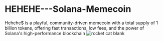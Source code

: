 # HEHEHE---Solana-Memecoin
Hehehe$ is a playful, community-driven memecoin with a total supply of 1 billion tokens, offering fast transactions, low fees, and the power of Solana's high-performance blockchain
![rocket cat blank ](https://github.com/user-attachments/assets/a2cbd3b1-02f2-4016-bfb7-88e43cc86e7d)
